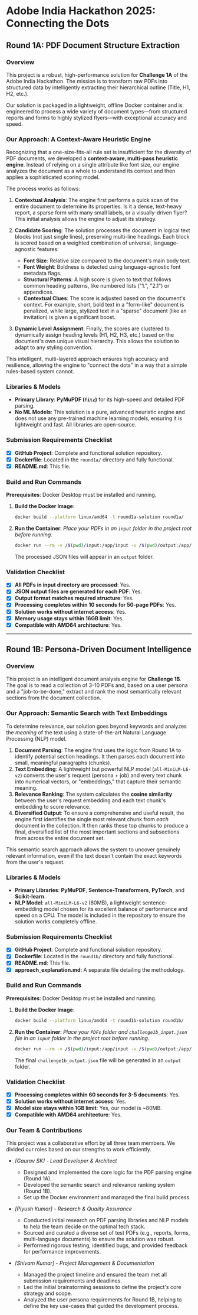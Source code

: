 # Adobe India Hackathon 2025: Connecting the Dots
## Round 1A: PDF Document Structure Extraction

### Overview

This project is a robust, high-performance solution for **Challenge 1A** of the Adobe India Hackathon. The mission is to transform raw PDFs into structured data by intelligently extracting their hierarchical outline (Title, H1, H2, etc.).

Our solution is packaged in a lightweight, offline Docker container and is engineered to process a wide variety of document types—from structured reports and forms to highly stylized flyers—with exceptional accuracy and speed.

### Our Approach: A Context-Aware Heuristic Engine

Recognizing that a one-size-fits-all rule set is insufficient for the diversity of PDF documents, we developed a **context-aware, multi-pass heuristic engine**. Instead of relying on a single attribute like font size, our engine analyzes the document as a whole to understand its context and then applies a sophisticated scoring model.

The process works as follows:

1.  **Contextual Analysis**: The engine first performs a quick scan of the entire document to determine its properties. Is it a dense, text-heavy report, a sparse form with many small labels, or a visually-driven flyer? This initial analysis allows the engine to adjust its strategy.

2.  **Candidate Scoring**: The solution processes the document in logical text blocks (not just single lines), preserving multi-line headings. Each block is scored based on a weighted combination of universal, language-agnostic features:
    * **Font Size**: Relative size compared to the document's main body text.
    * **Font Weight**: Boldness is detected using language-agnostic font metadata flags.
    * **Structural Patterns**: A high score is given to text that follows common heading patterns, like numbered lists ("1.", "2.1") or appendices.
    * **Contextual Clues**: The score is adjusted based on the document's context. For example, short, bold text in a "form-like" document is penalized, while large, stylized text in a "sparse" document (like an invitation) is given a significant boost.

3.  **Dynamic Level Assignment**: Finally, the scores are clustered to dynamically assign heading levels (H1, H2, H3, etc.) based on the document's own unique visual hierarchy. This allows the solution to adapt to any styling convention.

This intelligent, multi-layered approach ensures high accuracy and resilience, allowing the engine to "connect the dots" in a way that a simple rules-based system cannot.

### Libraries & Models

* **Primary Library**: **PyMuPDF (`fitz`)** for its high-speed and detailed PDF parsing.
* **No ML Models**: This solution is a pure, advanced heuristic engine and does not use any pre-trained machine learning models, ensuring it is lightweight and fast. All libraries are open-source.

### Submission Requirements Checklist

-   [x] **GitHub Project**: Complete and functional solution repository.
-   [x] **Dockerfile**: Located in the `round1a/` directory and fully functional.
-   [x] **README.md**: This file.

### Build and Run Commands

**Prerequisites**: Docker Desktop must be installed and running.

1.  **Build the Docker Image**:
    ```bash
    docker build --platform linux/amd64 -t round1a-solution round1a/
    ```

2.  **Run the Container**:
    _Place your PDFs in an `input` folder in the project root before running._
    ```bash
    docker run --rm -v /$(pwd)/input:/app/input -v /$(pwd)/output:/app/output --network none round1a-solution
    ```
    The processed JSON files will appear in an `output` folder.

### Validation Checklist

-   [x] **All PDFs in input directory are processed**: Yes.
-   [x] **JSON output files are generated for each PDF**: Yes.
-   [x] **Output format matches required structure**: Yes.
-   [x] **Processing completes within 10 seconds for 50-page PDFs**: Yes.
-   [x] **Solution works without internet access**: Yes.
-   [x] **Memory usage stays within 16GB limit**: Yes.
-   [x] **Compatible with AMD64 architecture**: Yes.

---

## Round 1B: Persona-Driven Document Intelligence

### Overview

This project is an intelligent document analysis engine for **Challenge 1B**. The goal is to read a collection of 3-10 PDFs and, based on a user persona and a "job-to-be-done," extract and rank the most semantically relevant sections from the document collection.

### Our Approach: Semantic Search with Text Embeddings

To determine relevance, our solution goes beyond keywords and analyzes the *meaning* of the text using a state-of-the-art Natural Language Processing (NLP) model.

1.  **Document Parsing**: The engine first uses the logic from Round 1A to identify potential section headings. It then parses each document into small, meaningful paragraphs (chunks).
2.  **Text Embedding**: A lightweight but powerful NLP model (`all-MiniLM-L6-v2`) converts the user's request (persona + job) and every text chunk into numerical vectors, or "embeddings," that capture their semantic meaning.
3.  **Relevance Ranking**: The system calculates the **cosine similarity** between the user's request embedding and each text chunk's embedding to score relevance.
4.  **Diversified Output**: To ensure a comprehensive and useful result, the engine first identifies the single most relevant chunk from *each* document in the collection. It then ranks these top chunks to produce a final, diversified list of the most important sections and subsections from across the entire document set.

This semantic search approach allows the system to uncover genuinely relevant information, even if the text doesn't contain the exact keywords from the user's request.

### Libraries & Models

* **Primary Libraries**: **PyMuPDF**, **Sentence-Transformers**, **PyTorch**, and **Scikit-learn**.
* **NLP Model**: `all-MiniLM-L6-v2` (80MB), a lightweight sentence-embedding model chosen for its excellent balance of performance and speed on a CPU. The model is included in the repository to ensure the solution works completely offline.

### Submission Requirements Checklist

-   [x] **GitHub Project**: Complete and functional solution repository.
-   [x] **Dockerfile**: Located in the `round1b/` directory and fully functional.
-   [x] **README.md**: This file.
-   [x] **approach_explanation.md**: A separate file detailing the methodology.

### Build and Run Commands

**Prerequisites**: Docker Desktop must be installed and running.

1.  **Build the Docker Image**:
    ```bash
    docker build --platform linux/amd64 -t round1b-solution round1b/
    ```

2.  **Run the Container**:
    *Place your `PDFs` folder and `challenge1b_input.json` file in an `input` folder in the project root before running.*
    ```bash
    docker run --rm -v /$(pwd)/input:/app/input -v /$(pwd)/output:/app/output --network none round1b-solution
    ```
    The final `challenge1b_output.json` file will be generated in an `output` folder.

### Validation Checklist

-   [x] **Processing completes within 60 seconds for 3-5 documents**: Yes.
-   [x] **Solution works without internet access**: Yes.
-   [x] **Model size stays within 1GB limit**: Yes, our model is ~80MB.
-   [x] **Compatible with AMD64 architecture**: Yes.

### Our Team & Contributions

This project was a collaborative effort by all three team members. We divided our roles based on our strengths to work efficiently.

* *[Gaurav SK] - Lead Developer & Architect*
    * Designed and implemented the core logic for the PDF parsing engine (Round 1A).
    * Developed the semantic search and relevance ranking system (Round 1B).
    * Set up the Docker environment and managed the final build process.

* *[Piyush Kumar] - Research & Quality Assurance*
    * Conducted initial research on PDF parsing libraries and NLP models to help the team decide on the optimal tech stack.
    * Sourced and curated a diverse set of test PDFs (e.g., reports, forms, multi-language documents) to ensure the solution was robust.
    * Performed rigorous testing, identified bugs, and provided feedback for performance improvements.

* *[Shivam Kumar] - Project Management & Documentation*
    * Managed the project timeline and ensured the team met all submission requirements and deadlines.
    * Led the initial brainstorming sessions to define the project's core strategy and scope.
    * Analyzed the user persona requirements for Round 1B, helping to define the key use-cases that guided the development process.